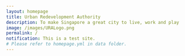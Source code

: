```yaml
---
layout: homepage
title: Urban Redevelopment Authority
description: To make Singapore a great city to live, work and play
image: /images/URALogo.png
permalink: /
notification: This is a test site.
# Please refer to homepage.yml in data folder.
---
```

